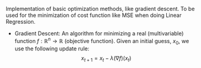 Implementation of basic optimization methods, like gradient descent. To be used for the minimization of cost function like MSE when doing Linear Regression.

* Gradient Descent: An algorithm for minimizing a real (multivariable) function $f: \mathbb{R}^{n} \rightarrow \mathbb{R}$ (objective function). Given an initial guess, $x_{0}$, we use the following update rule: $$x_{t+1} = x_{t} - \lambda (\nabla f)(x_{t})$$

